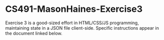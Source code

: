 # CS491-MasonHaines-Exercise3
Exercise 3 is a good-sized effort in HTML/CSS/JS programming, maintaining state in a JSON file client-side. Specific instructions appear in the document linked below.

